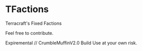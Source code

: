 # TFactions
Terracraft's Fixed Factions

Feel free to contribute.

Expiremental // CrumbleMuffinV2.0 Build
Use at your own risk.
